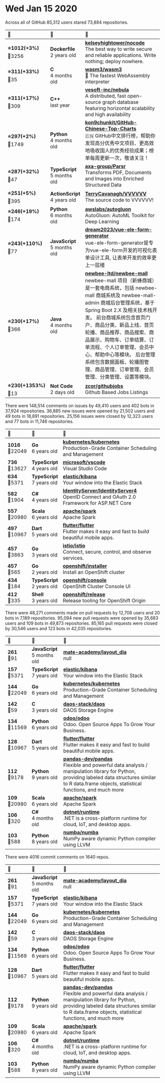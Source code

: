 # Wed Jan 15 2020

Across all of GitHub 85,312 users stared 
73,884 repositories. 

| :page_with_curl: | :calendar: | :page_with_curl: |
| :--- | :--- | :--- |
| **:star:1012(+3%)**<br>:twisted_rightwards_arrows:3256 | **Dockerfile**<br>2 years old | **[kelseyhightower/nocode](https://github.com/kelseyhightower/nocode)**<br>The best way to write secure and reliable applications. Write nothing; deploy nowhere. |
| **:star:311(+33%)**<br>:twisted_rightwards_arrows:35 | **C**<br>4 months old | **[wasm3/wasm3](https://github.com/wasm3/wasm3)**<br>🚀 The fastest WebAssembly interpreter |
| **:star:311(+17%)**<br>:twisted_rightwards_arrows:309 | **C++**<br>last year | **[vesoft-inc/nebula](https://github.com/vesoft-inc/nebula)**<br>A distributed, fast open-source graph database featuring horizontal scalability and high availability |
| **:star:297(+2%)**<br>:twisted_rightwards_arrows:1749 | **Python**<br>4 months old | **[kon9chunkit/GitHub-Chinese-Top-Charts](https://github.com/kon9chunkit/GitHub-Chinese-Top-Charts)**<br>:cn: GitHub中文排行榜，帮助你发现高分优秀中文项目、更高效地吸收国人的优秀经验成果；榜单每周更新一次，敬请关注！ |
| **:star:287(+32%)**<br>:twisted_rightwards_arrows:47 | **TypeScript**<br>5 months old | **[axa-group/Parsr](https://github.com/axa-group/Parsr)**<br>Transforms PDF, Documents and Images into Enriched Structured Data |
| **:star:251(+5%)**<br>:twisted_rightwards_arrows:395 | **ActionScript**<br>4 years old | **[TerryCavanagh/VVVVVV](https://github.com/TerryCavanagh/VVVVVV)**<br>The source code to VVVVVV! |
| **:star:246(+19%)**<br>:twisted_rightwards_arrows:174 | **Python**<br>6 months old | **[awslabs/autogluon](https://github.com/awslabs/autogluon)**<br>AutoGluon: AutoML Toolkit for Deep Learning |
| **:star:243(+110%)**<br>:twisted_rightwards_arrows:77 | **JavaScript**<br>5 months old | **[dream2023/vue-ele-form-generator](https://github.com/dream2023/vue-ele-form-generator)**<br>vue-ele-form-generator是专为vue-ele-form开发的可视化表单设计工具, 让表单开发的效率更上一层楼 |
| **:star:230(+17%)**<br>:twisted_rightwards_arrows:366 | **Java**<br>4 months old | **[newbee-ltd/newbee-mall](https://github.com/newbee-ltd/newbee-mall)**<br>newbee-mall 项目（新蜂商城）是一套电商系统，包括 newbee-mall 商城系统及 newbee-mall-admin 商城后台管理系统，基于 Spring Boot 2.X 及相关技术栈开发。 前台商城系统包含首页门户、商品分类、新品上线、首页轮播、商品推荐、商品搜索、商品展示、购物车、订单结算、订单流程、个人订单管理、会员中心、帮助中心等模块。 后台管理系统包含数据面板、轮播图管理、商品管理、订单管理、会员管理、分类管理、设置等模块。 |
| **:star:230(+1353%)**<br>:twisted_rightwards_arrows:13 | **Not Code**<br>2 days old | **[zcor/githubjobs](https://github.com/zcor/githubjobs)**<br>Github Based Jobs Listings |

There were 148,514 comments on issues by 49,410 users and 402 bots in 37,924 repositories.
36,885 new issues were opened by 21,502 users and 49 bots in 18,891 repositories.
25,156 issues were closed by 12,323 users and 77 bots in 11,746 repositories.

| :speech_balloon: | :calendar: | :page_with_curl: |
| :--- | :--- | :--- |
| **1016**<br>:twisted_rightwards_arrows:22049 | **Go**<br>6 years old | **[kubernetes/kubernetes](https://github.com/kubernetes/kubernetes)**<br>Production-Grade Container Scheduling and Management |
| **736**<br>:twisted_rightwards_arrows:13627 | **TypeScript**<br>4 years old | **[microsoft/vscode](https://github.com/microsoft/vscode)**<br>Visual Studio Code |
| **634**<br>:twisted_rightwards_arrows:5371 | **TypeScript**<br>7 years old | **[elastic/kibana](https://github.com/elastic/kibana)**<br>Your window into the Elastic Stack |
| **582**<br>:twisted_rightwards_arrows:1904 | **C#**<br>4 years old | **[IdentityServer/IdentityServer4](https://github.com/IdentityServer/IdentityServer4)**<br>OpenID Connect and OAuth 2.0 Framework for ASP.NET Core |
| **557**<br>:twisted_rightwards_arrows:20980 | **Scala**<br>6 years old | **[apache/spark](https://github.com/apache/spark)**<br>Apache Spark |
| **497**<br>:twisted_rightwards_arrows:10967 | **Dart**<br>5 years old | **[flutter/flutter](https://github.com/flutter/flutter)**<br>Flutter makes it easy and fast to build beautiful mobile apps. |
| **457**<br>:twisted_rightwards_arrows:3863 | **Go**<br>3 years old | **[istio/istio](https://github.com/istio/istio)**<br>Connect, secure, control, and observe services. |
| **457**<br>:twisted_rightwards_arrows:565 | **Go**<br>2 years old | **[openshift/installer](https://github.com/openshift/installer)**<br>Install an OpenShift cluster |
| **434**<br>:twisted_rightwards_arrows:184 | **TypeScript**<br>2 years old | **[openshift/console](https://github.com/openshift/console)**<br>OpenShift Cluster Console UI |
| **412**<br>:twisted_rightwards_arrows:335 | **Shell**<br>3 years old | **[openshift/release](https://github.com/openshift/release)**<br>Release tooling for OpenShift Origin |

There were 48,271 comments made on pull requests by 12,708 users and 20 bots in 7,189 repositories.
95,094 new pull requests were opened by 35,683 users and 109 bots in 49,873 repositories.
85,165 pull requests were closed by 30,546 users and 123 bots in 42,035 repositories.

| :speech_balloon: | :calendar: | :page_with_curl: |
| :--- | :--- | :--- |
| **261**<br>:twisted_rightwards_arrows:91 | **JavaScript**<br>5 months old | **[mate-academy/layout_dia](https://github.com/mate-academy/layout_dia)**<br>null |
| **157**<br>:twisted_rightwards_arrows:5371 | **TypeScript**<br>7 years old | **[elastic/kibana](https://github.com/elastic/kibana)**<br>Your window into the Elastic Stack |
| **144**<br>:twisted_rightwards_arrows:22049 | **Go**<br>6 years old | **[kubernetes/kubernetes](https://github.com/kubernetes/kubernetes)**<br>Production-Grade Container Scheduling and Management |
| **142**<br>:twisted_rightwards_arrows:59 | **C**<br>3 years old | **[daos-stack/daos](https://github.com/daos-stack/daos)**<br>DAOS Storage Engine |
| **134**<br>:twisted_rightwards_arrows:11569 | **Python**<br>6 years old | **[odoo/odoo](https://github.com/odoo/odoo)**<br>Odoo. Open Source Apps To Grow Your Business. |
| **128**<br>:twisted_rightwards_arrows:10967 | **Dart**<br>5 years old | **[flutter/flutter](https://github.com/flutter/flutter)**<br>Flutter makes it easy and fast to build beautiful mobile apps. |
| **112**<br>:twisted_rightwards_arrows:9178 | **Python**<br>9 years old | **[pandas-dev/pandas](https://github.com/pandas-dev/pandas)**<br>Flexible and powerful data analysis / manipulation library for Python, providing labeled data structures similar to R data.frame objects, statistical functions, and much more |
| **109**<br>:twisted_rightwards_arrows:20980 | **Scala**<br>6 years old | **[apache/spark](https://github.com/apache/spark)**<br>Apache Spark |
| **106**<br>:twisted_rightwards_arrows:320 | **C#**<br>4 months old | **[dotnet/runtime](https://github.com/dotnet/runtime)**<br>.NET is a cross-platform runtime for cloud, IoT, and desktop apps. |
| **103**<br>:twisted_rightwards_arrows:588 | **Python**<br>8 years old | **[numba/numba](https://github.com/numba/numba)**<br>NumPy aware dynamic Python compiler using LLVM |

There were 4016 commit comments on 1640 repos.

| :speech_balloon: | :calendar: | :page_with_curl: |
| :--- | :--- | :--- |
| **261**<br>:twisted_rightwards_arrows:91 | **JavaScript**<br>5 months old | **[mate-academy/layout_dia](https://github.com/mate-academy/layout_dia)**<br>null |
| **157**<br>:twisted_rightwards_arrows:5371 | **TypeScript**<br>7 years old | **[elastic/kibana](https://github.com/elastic/kibana)**<br>Your window into the Elastic Stack |
| **144**<br>:twisted_rightwards_arrows:22049 | **Go**<br>6 years old | **[kubernetes/kubernetes](https://github.com/kubernetes/kubernetes)**<br>Production-Grade Container Scheduling and Management |
| **142**<br>:twisted_rightwards_arrows:59 | **C**<br>3 years old | **[daos-stack/daos](https://github.com/daos-stack/daos)**<br>DAOS Storage Engine |
| **134**<br>:twisted_rightwards_arrows:11569 | **Python**<br>6 years old | **[odoo/odoo](https://github.com/odoo/odoo)**<br>Odoo. Open Source Apps To Grow Your Business. |
| **128**<br>:twisted_rightwards_arrows:10967 | **Dart**<br>5 years old | **[flutter/flutter](https://github.com/flutter/flutter)**<br>Flutter makes it easy and fast to build beautiful mobile apps. |
| **112**<br>:twisted_rightwards_arrows:9178 | **Python**<br>9 years old | **[pandas-dev/pandas](https://github.com/pandas-dev/pandas)**<br>Flexible and powerful data analysis / manipulation library for Python, providing labeled data structures similar to R data.frame objects, statistical functions, and much more |
| **109**<br>:twisted_rightwards_arrows:20980 | **Scala**<br>6 years old | **[apache/spark](https://github.com/apache/spark)**<br>Apache Spark |
| **106**<br>:twisted_rightwards_arrows:320 | **C#**<br>4 months old | **[dotnet/runtime](https://github.com/dotnet/runtime)**<br>.NET is a cross-platform runtime for cloud, IoT, and desktop apps. |
| **103**<br>:twisted_rightwards_arrows:588 | **Python**<br>8 years old | **[numba/numba](https://github.com/numba/numba)**<br>NumPy aware dynamic Python compiler using LLVM |

